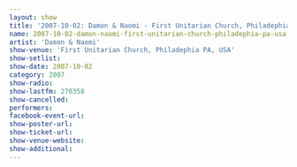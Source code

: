 ```yaml
---
layout: show
title: '2007-10-02: Damon & Naomi - First Unitarian Church, Philadephia PA, USA'
name: 2007-10-02-damon-naomi-first-unitarian-church-philadephia-pa-usa
artist: 'Damon & Naomi'
show-venue: 'First Unitarian Church, Philadephia PA, USA'
show-setlist: 
show-date: 2007-10-02
category: 2007
show-radio: 
show-lastfm: 270358
show-cancelled: 
performers: 
facebook-event-url: 
show-poster-url: 
show-ticket-url: 
show-venue-website: 
show-additional: 
---
```


